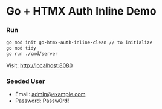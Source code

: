 # Go + HTMX Auth Inline Demo

### Run
```bash
go mod init go-htmx-auth-inline-clean // to initialize
go mod tidy
go run ./cmd/server
```

Visit: [http://localhost:8080](http://localhost:8080)

### Seeded User
- Email: admin@example.com
- Password: Passw0rd!
